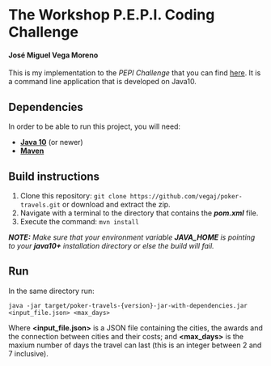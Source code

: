 # The Workshop P.E.P.I. Coding Challenge
#### José Miguel Vega Moreno

This is my implementation to the _PEPI Challenge_ that you can find [here](https://github.com/The-Workshop-Inventors-of-play/pepi-challenge). It is a command line application that is developed on Java10. 

## Dependencies

In order to be able to run this project, you will need:
* [__Java 10__](https://jdk.java.net/12/) (or newer)
* [__Maven__](https://maven.apache.org/download.cgi)

## Build instructions

1) Clone this repository: `git clone https://github.com/vegaj/poker-travels.git` or download and extract the zip.
2) Navigate with a terminal to the directory that contains the **_pom.xml_** file.
3) Execute the command: `mvn install`

_**NOTE:**
Make sure that your environment variable **JAVA_HOME** is pointing to your **java10+** installation directory or else the build will fail._

## Run 

In the same directory run:
```
java -jar target/poker-travels-{version}-jar-with-dependencies.jar <input_file.json> <max_days>
```
Where __<input_file.json>__ is a JSON file containing the cities, the awards and the connection between cities and their costs; and __<max_days>__ is the maxium number of days the travel can last (this is an integer between 2 and 7 inclusive).

